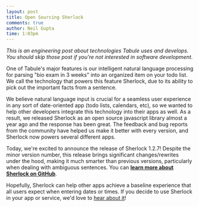 ```yaml
---
layout: post
title: Open Sourcing Sherlock
comments: true
author: Neil Gupta
time: 1:03pm
---
```


*This is an engineering post about technologies Tabule uses and develops. You should skip those post if you're not interested in software development.*

One of Tabule's major features is our intelligent natural language processing for parsing "bio exam in 3 weeks" into an organized item on your todo list. We call the technology that powers this feature Sherlock, due to its ability to pick out the important facts from a sentence.

We believe natural language input is crucial for a seamless user experience in any sort of date-oriented app (todo lists, calendars, etc), so we wanted to help other developers integrate this technology into their apps as well. As a result, we released Sherlock as an open source javascript library almost a year ago and the response has been great. The feedback and bug reports from the community have helped us make it better with every version, and Sherlock now powers several different apps.

Today, we're excited to announce the release of Sherlock 1.2.7! Despite the minor version number, this release brings significant changes/rewrites under the hood, making it much smarter than previous versions, particularly when dealing with ambiguous sentences. You can **[learn more about Sherlock on GitHub](https://github.com/Tabule/Sherlock)**.

Hopefully, Sherlock can help other apps achieve a baseline experience that all users expect when entering dates or times. If you decide to use Sherlock in your app or service, we'd love to [hear about it](mailto:contact@tabuleapp.com)!